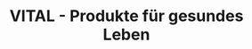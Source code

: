 ---
title: "VITAL - Produkte für gesundes Leben"
url: /wien/vital-produkte-fuer-gesundes-leben/
shop: Nahrungsergänzung
---